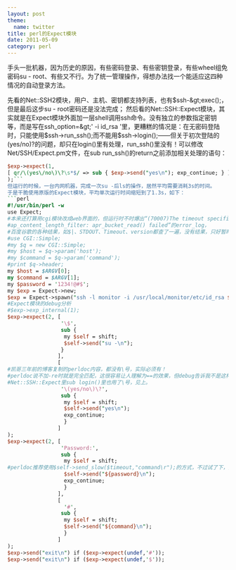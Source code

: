 ```yaml
---
layout: post
theme:
  name: twitter
title: perl的Expect模块
date: 2011-05-09
category: perl
---
```


手头一批机器，因为历史的原因，有些密码登录、有些密钥登录，有些wheel组免密码su - root、有些又不行。为了统一管理操作，得想办法找一个能适应这四种情况的自动登录方法。

先看的Net::SSH2模块，用户、主机、密钥都支持列表，也有$ssh-&gt;exec();，但是最后这步su - root密码还是没法完成；
然后看的Net::SSH::Expect模块，其实就是在Expect模块外面加一层shell调用ssh命令。没有独立的参数指定密钥等，而是写在ssh_option=&gt;' -i id_rsa '里，更糟糕的情况是：在无密码登陆时，只能使用$ssh-&gt;run_ssh();而不能用$ssh-&gt;login();——但关于初次登陆的(yes/no)?的问题，却只在login()里有处理，run_ssh()里没有！可以修改Net/SSH/Expect.pm文件，在sub run_ssh()的return之前添加相关处理的语句：
```perl
$exp->expect(1,
[ qr/\(yes\/no\)\?\s*$/ => sub { $exp->send("yes\n"); exp_continue; } ],
);```
但运行的时候，一台内网机器，完成一次su -后ls的操作，居然平均需要消耗3s的时间。
于是干脆使用原版的Expect模块，平均单次运行时间缩短到了1.3s，如下：
```perl
#!/usr/bin/perl -w
use Expect;
#本来还打算用cgi模块改成web界面的，但运行时不时爆出“(70007)The timeout specified has expired:
#ap_content_length_filter: apr_bucket_read() failed”的error_log，
#百度谷歌的各种结果，如$|、STDOUT、Timeout、version都查了一遍，没有结果，只好暂时放弃
#use CGI::Simple;
#my $q = new CGI::Simple;
#my $host = $q->param('host');
#my $command = $q->param('command');
#print $q->header;
my $host = $ARGV[0];
my $command = $ARGV[1];
my $password = '1234!@#$';
my $exp = Expect->new;
$exp = Expect->spawn("ssh -l monitor -i /usr/local/monitor/etc/id_rsa $host");
#Expect模块的debug分析
#$exp->exp_internal(1);
$exp->expect(2, [
                 '\$',
                 sub {
                  my $self = shift;
                  $self->send("su -\n");
                 }
                ],
                [
#凯哥三年前的博客复制的perldoc内容，都没有\号，实际必须有！
#perldoc说不加-re时就是完全匹配，这很容易让人理解为==的效果，但debug告诉我不是这样滴……
#Net::SSH::Expect里sub login()里也用了\号，见上。
                 '\(yes/no\)\?',
                 sub {
                  my $self = shift;
                  $self->send("yes\n");
                  exp_continue;
                  }
                ]
);
$exp->expect(2, [
                 'Password:',
                 sub {
                  my $self = shift;
#perldoc推荐使用$self->send_slow($timeout,"command\r");的方式，不过试了下，好慢啊，算了
                  $self->send("${password}\n");
                  exp_continue;
                  }
                ],
                [
                  '#',
                 sub {
                  my $self = shift;
                  $self->send("${command}\n");
                  }
                ]
);
$exp->send("exit\n") if ($exp->expect(undef,'#'));
$exp->send("exit\n") if ($exp->expect(undef,'$'));
```
